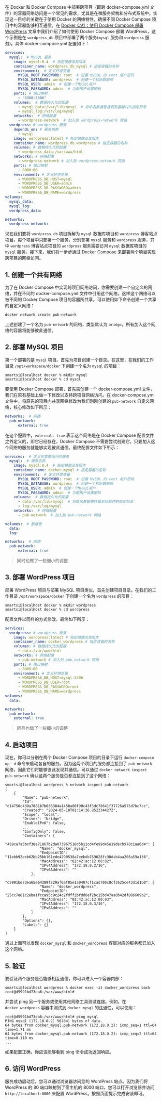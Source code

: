 在 Docker 和 Docker Compose 中部署跨项目（即跨 docker-compose.yml 文件）的容器网络访问是一个常见的需求，尤其是在微服务架构和分布式系统中。实现这一目标的关键在于使用 Docker 的网络特性，确保不同 Docker Compose 项目中的容器能够相互通信。在 [Docker 实战：使用 Docker Compose 部署 WordPress](https://smartsi.blog.csdn.net/article/details/138434426) 文章中我们介绍了如何使用 Docker Compose 部署 WordPress，这个示例是在 `wordpress_db` 项目中部署了两个服务(`mysql` 服务和 `wordpress` 服务)。具体 docker-compose.yml 配置如下：
```yml
services:
  mysql:  # MySQL 服务
    image: mysql:8.4  # 指定镜像及其版本
    container_name: wordpress_db_mysql # 指定容器的名称
    environment:  # 定义环境变量
      MYSQL_ROOT_PASSWORD: root  # 设置 MySQL 的 root 用户密码
      MYSQL_DATABASE: wordpress  # 创建一个初始数据库
      MYSQL_USER: admin  # 创建一个MySQL用户
      MYSQL_PASSWORD: admin  # 为新用户设置密码    
    ports: # 端口映射
      - "3308:3306"
    volumes:  # 数据持久化的配置
      - mysql_data:/var/lib/mysql  # 将命名数据卷挂载到容器内的指定目录
      - mysql_log:/var/log/mysql
    networks:  # 网络配置
      - wordpress-network  # 加入到 wordpress-network 网络
  wordpress: # wordpress 服务
    depends_on: # 服务依赖
      - mysql
    image: wordpress:latest # 指定镜像及其版本
    container_name: wordpress_db_wordpress # 指定容器的名称
    volumes: # 数据持久化的配置
      - wordpress_data:/var/www/html
    networks: # 网络配置
      - wordpress-network # 加入到 wordpress-network 网络
    ports: # 端口映射
      - 8000:80
    environment: # 定义环境变量
      - WORDPRESS_DB_HOST=mysql
      - WORDPRESS_DB_USER=admin
      - WORDPRESS_DB_PASSWORD=admin
      - WORDPRESS_DB_NAME=wordpress
volumes:
  mysql_data:
  mysql_log:
  wordpress_data:

networks:
  wordpress-network:
```

现在我们要将 `wordpress_db` 项目拆解为 `mysql` 数据库项目和 `wordpress` 博客站点项目。每个项目中只部署一个服务，分别部署 `mysql` 服务和 `wordpress` 服务，其中 `wordpress` 博客站点项目的 `wordpress` 服务需要访问 `mysql` 数据库项目的 `mysql` 服务。接下来，我们将一步步通过 Docker Compose 来部署两个项目实现跨项目的网络访问。

## 1. 创建一个共有网络

为了在 Docker Compose 中实现跨项目网络访问，你需要创建一个自定义的网络，并在不同的 docker-compose.yml 文件中引用这个网络。这样这个网络可以被不同的 Docker Compose 项目的容器所共享。可以使用如下命令创建一个共享的自定义网络：
```shell
docker network create pub-network
```
上述创建了一个名为 `pub-network` 的网络，类型默认为 `bridge`。所有加入这个网络的容器将能够彼此通信。

## 2. 部署 MySQL 项目

第一个部署的是 `mysql` 项目。首先为项目创建一个目录。在这里，在我们的工作目录 `/opt/workspace/docker` 下创建一个名为 `mysql` 的项目：
```shell
smartsi@localhost docker % mkdir mysql
smartsi@localhost docker % cd mysql
```

要使用 Docker Compose 部署，首先需创建一个 docker-compose.yml 文件，我们在原有基础上做一下修改以支持跨项目网络访问。在 docker-compose.yml 文件中，将原先的项目内共享网络修改为我们刚刚创建的 `pub-network` 自定义网络，核心修改如下所示：
```yml
networks:  # 网络
  pub-network:
      external: true
```
在这个配置中，`external: true` 表示这个网络是在 Docker Compose 配置文件之外定义的，即它已经存在，Docker Compose 不需要尝试创建它。只要加入这个网络的服务就能够实现彼此通信。最终配置文件如下所示：
```yml
services:  # 定义你需要运行的服务
  mysql:  # 服务名称
    image: mysql:8.4  # 指定镜像及其版本
    container_name: docker_mysql # 指定容器的名称
    environment:  # 定义环境变量
      MYSQL_ROOT_PASSWORD: root  # 设置 MySQL 的 root 用户密码
      MYSQL_DATABASE: wordpress  # 创建一个初始数据库
      MYSQL_USER: admin  # 创建一个MySQL用户
      MYSQL_PASSWORD: admin  # 为新用户设置密码
    volumes:  # 数据持久化的配置
      - data:/var/lib/mysql  # 将命名数据卷挂载到容器内的指定目录
      - log:/var/log/mysql
    networks:  # 网络配置
      - pub-network  # 加入到 pub-network 网络

volumes:  # 数据卷
  data:
  log:

networks:  # 网络
  pub-network:
      external: true
```
> 同时也做了一些细小的调整

## 3. 部署 WordPress 项目

部署 WordPress 项目与部署 MySQL 项目类似，首先创建项目目录。在我们的工作目录 `/opt/workspace/docker` 下创建一个名为 `wordpress` 的项目：
```shell
smartsi@localhost docker % mkdir wordpress
smartsi@localhost docker % cd wordpress
```
配置文件以同样的方式修改，最终如下所示：
```yml
services:
  wordpress: # wordpress 服务
    image: wordpress:latest # 指定镜像及其版本
    container_name: docker_wordpress # 指定容器的名称
    volumes: # 数据持久化的配置
      - data:/var/www/html
    networks: # 网络配置
      - pub-network # 加入到 pub_network 网络
    ports: # 端口映射
      - 8000:80
    environment: # 定义环境变量
      - WORDPRESS_DB_HOST=mysql:3306
      - WORDPRESS_DB_USER=root
      - WORDPRESS_DB_PASSWORD=root
      - WORDPRESS_DB_NAME=wordpress
volumes:
  data:

networks:
  pub-network:
    external: true
```
> 同样也做了一些细小的调整

## 4. 启动项目

现在，你可以分别在两个 Docker Compose 项目的目录下运行 `docker-compose up -d` 命令来启动各自的服务。因为这两个项目的服务都连接到了 `pub-network` 网络，因此它们将能够彼此发现并通信。可以通过 `docker network inspect pub-network` 确认这两个服务是否都连接到了这个网络：
```shell
smartsi@localhost wordpress % network inspect pub-network
[
    {
        "Name": "pub-network",
        "Id": "d14756c439a7881b7b636384a1458a80f90c43f3dc78641f37726a575d7bc7cc",
        "Created": "2024-05-10T01:14:36.852334427Z",
        "Scope": "local",
        "Driver": "bridge",
        "EnableIPv6": false,
        ...
        "ConfigOnly": false,
        "Containers": {
            "459ca7a5bcf38a71867b2da073967518d5b11cd4fe99d45e19decb970c1aa6d4": {
                "Name": "docker_mysql",
                "EndpointID": "11ebb92ecb62bb25bb161ede4290538a7eebdb769028fc98dab4aa208a59a136",
                "MacAddress": "02:42:ac:12:00:02",
                "IPv4Address": "172.18.0.2/16",
                "IPv6Address": ""
            },
            "d5991bd73ea65e64389f729af6af85e1a0487cf1cad700c8cf3625ce43d1d1b0": {
                "Name": "docker_wordpress",
                "EndpointID": "25cc7e81c2eba1fcca95c9c24c2fdff2bfdd0ef2bc15bd47aa0b42df886609b2",
                "MacAddress": "02:42:ac:12:00:03",
                "IPv4Address": "172.18.0.3/16",
                "IPv6Address": ""
            }
        },
        "Options": {},
        "Labels": {}
    }
]
```
通过上面可以发现 `docker_mysql` 和 `docker_wordpress` 容器对应的服务都已加入这个网络。

## 5. 验证

要验证两个服务是否能够相互通信，你可以进入一个容器内部：
```shell
smartsi@localhost wordpress % docker exec -it docker_wordpress bash
root@d5991bd73ea6:/var/www/html#
```
并尝试 ping 另一个服务或使用其他网络工具测试连接。例如，在 `docker_wordpress` 容器中测试到 `docker_mysql` 的连通性，可以使用：
```
root@d5991bd73ea6:/var/www/html# ping mysql
PING mysql (172.18.0.2) 56(84) bytes of data.
64 bytes from docker_mysql.pub-network (172.18.0.2): icmp_seq=1 ttl=64 time=1.71 ms
64 bytes from docker_mysql.pub-network (172.18.0.2): icmp_seq=2 ttl=64 time=0.110 ms
...
```
如果配置正确，你应该能够看到 ping 命令成功返回响应。

## 6. 访问 WordPress

服务成功启动后，您可以通过浏览器访问您的 WordPress 站点。因为我们将 WordPress 的 80 端口映射到了宿主机的 8000 端口，您可以打开浏览器并访问 `http://localhost:8000` 来配置 WordPress。按照页面提示完成安装即可。
